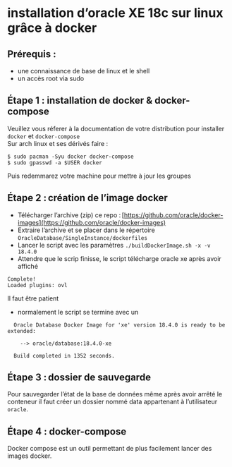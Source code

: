 # installation d’oracle XE 18c sur linux grâce à docker 

## Prérequis : 
- une connaissance de base de linux et le shell
- un accès root via sudo 

## Étape 1 : installation de docker & docker-compose
Veuillez vous réferer à la documentation de votre distribution pour installer `docker` et `docker-compose`  
Sur arch linux et ses dérivés faire : 
```
$ sudo pacman -Syu docker docker-compose
$ sudo gpasswd -a $USER docker
```
Puis redemmarez votre machine pour mettre à jour les groupes

## Étape 2 : création de l’image docker 
- Télécharger l’archive (zip) ce repo : [https://github.com/oracle/docker-images](https://github.com/oracle/docker-images)
- Extraire l’archive et se placer dans le répertoire `OracleDatabase/SingleInstance/dockerfiles`
- Lancer le script avec les paramètres `./buildDockerImage.sh -x -v 18.4.0`
- Attendre que le scrip finisse, le script télécharge oracle xe après avoir affiché  
```
Complete!
Loaded plugins: ovl
```
Il faut être patient
- normalement le script se termine avec un 
```
  Oracle Database Docker Image for 'xe' version 18.4.0 is ready to be extended: 
    
    --> oracle/database:18.4.0-xe

  Build completed in 1352 seconds.
```

## Étape 3 : dossier de sauvegarde
Pour sauvegarder l’état de la base de données même après avoir arrêté le conteneur il faut créer un dossier nommé data appartenant à l’utilisateur `oracle`. 



## Étape 4 : docker-compose 
Docker compose est un outil permettant de plus facilement lancer des images docker.
